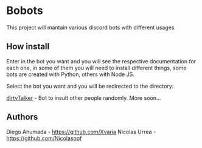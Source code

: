 # Bobots
This project will mantain various discord bots with different usages.

## How install
Enter in the bot you want and you will see the respective documentation for each one, in some of them you will need to install different things, some bots are created with Python, others with Node JS.

Select the bot you want and you will be redirected to the directory:

[dirtyTalker](dirtyTalker) - Bot to insult other people randomly.
More soon...

## Authors
Diego Ahumada - https://github.com/Xvaria
Nicolas Urrea - https://github.com/Nicolasopf
